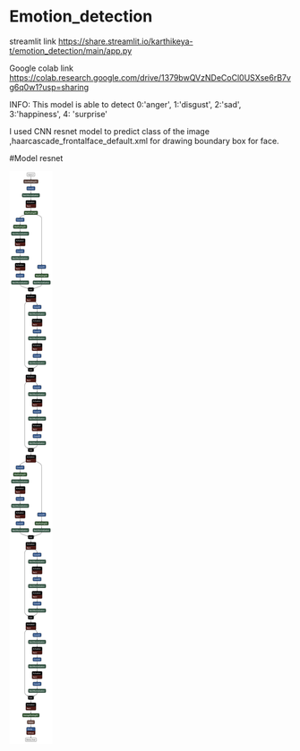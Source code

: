 # Emotion_detection
streamlit link https://share.streamlit.io/karthikeya-t/emotion_detection/main/app.py

Google colab link https://colab.research.google.com/drive/1379bwQVzNDeCoCl0USXse6rB7vg6q0w1?usp=sharing

INFO:
This model is able to detect 0:'anger', 1:'disgust', 2:'sad', 3:'happiness', 4: 'surprise'

I used CNN resnet model to predict class of the image ,haarcascade_frontalface_default.xml for drawing boundary box for face.

#Model 
resnet 

![](https://github.com/Karthikeya-t/Emotion_detection/blob/main/model_structure.png)

